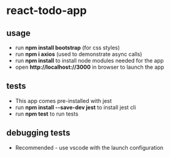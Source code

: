 # react-todo-app

## usage
* run **npm install bootstrap** (for css styles)
* run **npm i axios** (used to demonstrate async calls)
* run **npm install** to install node modules needed for the app
* open **http://localhost://3000** in browser to launch the app


## tests
* This app comes pre-installed with jest
* run **npm install --save-dev jest** to install jest cli
* run **npm test** to run tests

## debugging tests
* Recommended - use vscode with the launch configuration

